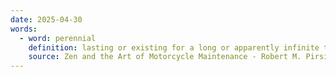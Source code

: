 ```yaml
---
date: 2025-04-30
words:
  - word: perennial
    definition: lasting or existing for a long or apparently infinite time; enduring or continually recurring.
    source: Zen and the Art of Motorcycle Maintenance - Robert M. Pirsig
---
```

